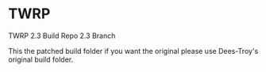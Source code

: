 TWRP
====

TWRP 2.3 Build Repo 2.3 Branch

This the patched build folder if you want the original please use Dees-Troy's original build folder.
